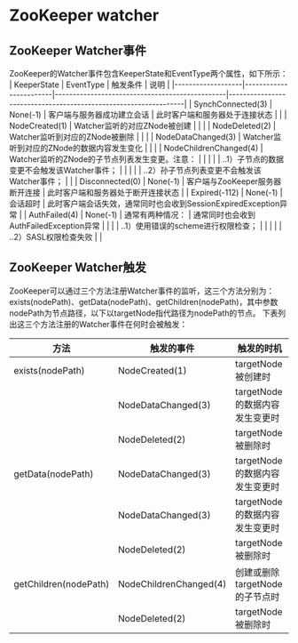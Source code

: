 # ZooKeeper watcher

## ZooKeeper Watcher事件
ZooKeeper的Watcher事件包含KeeperState和EventType两个属性，如下所示：
| KeeperState       | EventType              | 触发条件                                       | 说明                                                            |
|-------------------|------------------------|------------------------------------------------|-----------------------------------------------------------------|
| SynchConnected(3) | None(-1)               | 客户端与服务器成功建立会话                     | 此时客户端和服务器处于连接状态                                  |
|                   | NodeCreated(1)         | Watcher监听的对应ZNode被创建                   |                                                                 |
|                   | NodeDeleted(2)         | Watcher监听到对应的ZNode被删除                 |                                                                 |
|                   | NodeDataChanged(3)     | Watcher监听到对应的ZNode的数据内容发生变化     |                                                                 |
|                   | NodeChildrenChanged(4) | Watcher监听的ZNode的子节点列表发生变更。注意： |                                                                 |
|                   |                        | ..1）子节点的数据变更不会触发该Watcher事件；   |                                                                 |
|                   |                        | ..2）孙子节点列表变更不会触发该Watcher事件；   |                                                                 |
| Disconnected(0)   | None(-1)               | 客户端与ZooKeeper服务器断开连接                | 此时客户端和服务器处于断开连接状态                              |
| Expired(-112)     | None(-1)               | 会话超时                                       | 此时客户端会话失效，通常同时也会收到SessionExpiredException异常 |
| AuthFailed(4)     | None(-1)               | 通常有两种情况：                               | 通常同时也会收到AuthFailedException异常                         |
|                   |                        | ..1）使用错误的scheme进行权限检查；            |                                                                 |
|                   |                        | ..2）SASL权限检查失败                          |                                                                 |


## ZooKeeper Watcher触发
ZooKeeper可以通过三个方法注册Watcher事件的监听，这三个方法分别为：exists(nodePath)、getData(nodePath)、getChildren(nodePath)，其中参数nodePath为节点路径，以下以targetNode指代路径为nodePath的节点。
下表列出这三个方法注册的Watcher事件在何时会被触发：

| 方法                  | 触发的事件             | 触发的时机                     |
|-----------------------|------------------------|--------------------------------|
| exists(nodePath)      | NodeCreated(1)         | targetNode被创建时             |
|                       | NodeDataChanged(3)     | targetNode的数据内容发生变更时 |
|                       | NodeDeleted(2)         | targetNode被删除时             |
| getData(nodePath)     | NodeDataChanged(3)     | targetNode的数据内容发生变更时 |
|                       | NodeDataChanged(3)     | targetNode的数据内容发生变更时 |
|                       | NodeDeleted(2)         | targetNode被删除时             |
| getChildren(nodePath) | NodeChildrenChanged(4) | 创建或删除targetNode的子节点时 |
|                       | NodeDeleted(2)         | targetNode被删除时             |